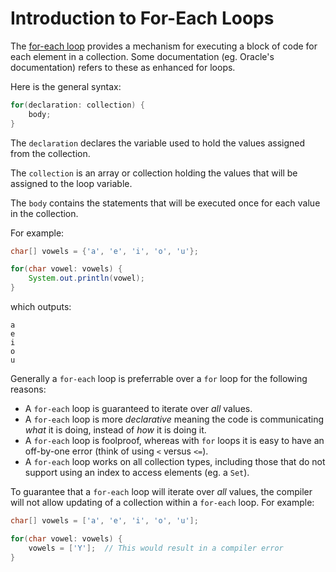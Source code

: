 # Introduction to For-Each Loops

The [for-each loop](https://docs.oracle.com/javase/tutorial/java/nutsandbolts/for.html) provides a mechanism for executing a block of code for each element in a collection.
Some documentation (eg. Oracle's documentation) refers to these as enhanced for loops.

Here is the general syntax:

```java
for(declaration: collection) {
    body;
}
```

The `declaration` declares the variable used to hold the values assigned from the collection.

The `collection` is an array or collection holding the values that will be assigned to the loop variable.

The `body` contains the statements that will be executed once for each value in the collection.

For example:

```java
char[] vowels = {'a', 'e', 'i', 'o', 'u'};

for(char vowel: vowels) {
    System.out.println(vowel);
}
```

which outputs:

```
a
e
i
o
u
```

Generally a `for-each` loop is preferrable over a `for` loop for the following reasons:

- A `for-each` loop is guaranteed to iterate over _all_ values.
- A `for-each` loop is more _declarative_ meaning the code is communicating _what_ it is doing, instead of _how_ it is doing it.
- A `for-each` loop is foolproof, whereas with `for` loops it is easy to have an off-by-one error (think of using `<` versus `<=`).
- A `for-each` loop works on all collection types, including those that do not support using an index to access elements (eg. a `Set`).

To guarantee that a `for-each` loop will iterate over _all_ values, the compiler will not allow updating of a collection within a `for-each` loop.
For example:

```java
char[] vowels = ['a', 'e', 'i', 'o', 'u'];

for(char vowel: vowels) {
    vowels = ['Y'];  // This would result in a compiler error
}
```
